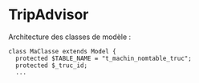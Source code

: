 # TripAdvisor

Architecture des classes de modèle :  
```
class MaClasse extends Model {
  protected $TABLE_NAME = "t_machin_nomtable_truc";
  protected $_truc_id;
  ...
```

